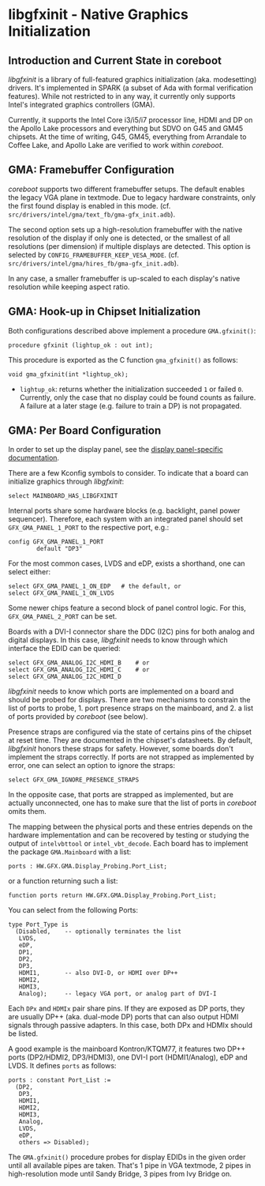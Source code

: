 libgfxinit - Native Graphics Initialization
===========================================

Introduction and Current State in coreboot
------------------------------------------

*libgfxinit* is a library of full-featured graphics initialization
(aka. modesetting) drivers. It's implemented in SPARK (a subset of
Ada with formal verification features). While not restricted to in
any way, it currently only supports Intel's integrated graphics
controllers (GMA).

Currently, it supports the Intel Core i3/i5/i7 processor line, HDMI
and DP on the Apollo Lake processors and everything but SDVO on G45
and GM45 chipsets. At the time of writing, G45, GM45, everything
from Arrandale to Coffee Lake, and Apollo Lake are verified to work
within *coreboot*.

GMA: Framebuffer Configuration
------------------------------

*coreboot* supports two different framebuffer setups. The default
enables the legacy VGA plane in textmode. Due to legacy hardware
constraints, only the first found display is enabled in this mode.
(cf. `src/drivers/intel/gma/text_fb/gma-gfx_init.adb`).

The second option sets up a high-resolution framebuffer with the
native resolution of the display if only one is detected, or the
smallest of all resolutions (per dimension) if multiple displays
are detected. This option is selected by
`CONFIG_FRAMEBUFFER_KEEP_VESA_MODE`.
(cf. `src/drivers/intel/gma/hires_fb/gma-gfx_init.adb`).

In any case, a smaller framebuffer is up-scaled to each display's
native resolution while keeping aspect ratio.

GMA: Hook-up in Chipset Initialization
--------------------------------------

Both configurations described above implement a procedure
`GMA.gfxinit()`:

    procedure gfxinit (lightup_ok : out int);

This procedure is exported as the C function `gma_gfxinit()` as
follows:

    void gma_gfxinit(int *lightup_ok);

* `lightup_ok`: returns whether the initialization succeeded `1` or
                failed `0`. Currently, only the case that no display
                could be found counts as failure. A failure at a
                later stage (e.g. failure to train a DP) is not
                propagated.

GMA: Per Board Configuration
----------------------------

In order to set up the display panel, see the
[display panel-specific documentation](/gfx/display-panel.md).

There are a few Kconfig symbols to consider. To indicate that a
board can initialize graphics through *libgfxinit*:

    select MAINBOARD_HAS_LIBGFXINIT

Internal ports share some hardware blocks (e.g. backlight, panel
power sequencer). Therefore, each system with an integrated panel
should set `GFX_GMA_PANEL_1_PORT` to the respective port, e.g.:

    config GFX_GMA_PANEL_1_PORT
            default "DP3"

For the most common cases, LVDS and eDP, exists a shorthand, one
can select either:

    select GFX_GMA_PANEL_1_ON_EDP	# the default, or
    select GFX_GMA_PANEL_1_ON_LVDS

Some newer chips feature a second block of panel control logic.
For this, `GFX_GMA_PANEL_2_PORT` can be set.

Boards with a DVI-I connector share the DDC (I2C) pins for both
analog and digital displays. In this case, *libgfxinit* needs to
know through which interface the EDID can be queried:

    select GFX_GMA_ANALOG_I2C_HDMI_B	# or
    select GFX_GMA_ANALOG_I2C_HDMI_C	# or
    select GFX_GMA_ANALOG_I2C_HDMI_D

*libgfxinit* needs to know which ports are implemented on a board
and should be probed for displays. There are two mechanisms to
constrain the list of ports to probe, 1. port presence straps on
the mainboard, and 2. a list of ports provided by *coreboot* (see
below).

Presence straps are configured via the state of certains pins of
the chipset at reset time. They are documented in the chipset's
datasheets. By default, *libgfxinit* honors these straps for
safety. However, some boards don't implement the straps correctly.
If ports are not strapped as implemented by error, one can select
an option to ignore the straps:

    select GFX_GMA_IGNORE_PRESENCE_STRAPS

In the opposite case, that ports are strapped as implemented,
but are actually unconnected, one has to make sure that the
list of ports in *coreboot* omits them.

The mapping between the physical ports and these entries depends on
the hardware implementation and can be recovered by testing or
studying the output of `intelvbttool` or `intel_vbt_decode`.
Each board has to implement the package `GMA.Mainboard` with a list:

    ports : HW.GFX.GMA.Display_Probing.Port_List;

or a function returning such a list:

    function ports return HW.GFX.GMA.Display_Probing.Port_List;

You can select from the following Ports:

    type Port_Type is
      (Disabled,	-- optionally terminates the list
       LVDS,
       eDP,
       DP1,
       DP2,
       DP3,
       HDMI1,		-- also DVI-D, or HDMI over DP++
       HDMI2,
       HDMI3,
       Analog);		-- legacy VGA port, or analog part of DVI-I

Each `DPx` and `HDMIx` pair share pins. If they are exposed as DP
ports, they are usually DP++ (aka. dual-mode DP) ports that can
also output HDMI signals through passive adapters. In this case,
both DPx and HDMIx should be listed.

A good example is the mainboard Kontron/KTQM77, it features two
DP++ ports (DP2/HDMI2, DP3/HDMI3), one DVI-I port (HDMI1/Analog),
eDP and LVDS. It defines `ports` as follows:

    ports : constant Port_List :=
      (DP2,
       DP3,
       HDMI1,
       HDMI2,
       HDMI3,
       Analog,
       LVDS,
       eDP,
       others => Disabled);

The `GMA.gfxinit()` procedure probes for display EDIDs in the
given order until all available pipes are taken. That's 1 pipe
in VGA textmode, 2 pipes in high-resolution mode until Sandy
Bridge, 3 pipes from Ivy Bridge on.
